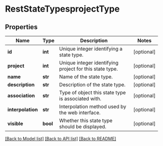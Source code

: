 # RestStateTypesprojectType

## Properties
Name | Type | Description | Notes
------------ | ------------- | ------------- | -------------
**id** | **int** | Unique integer identifying a state type. | [optional] 
**project** | **int** | Unique integer identifying project for this state type. | [optional] 
**name** | **str** | Name of the state type. | [optional] 
**description** | **str** | Description of the state type. | [optional] 
**association** | **str** | Type of object this state type is associated with. | [optional] 
**interpolation** | **str** | Interpolation method used by the web interface. | [optional] 
**visible** | **bool** | Whether this state type should be displayed. | [optional] 

[[Back to Model list]](../README.md#documentation-for-models) [[Back to API list]](../README.md#documentation-for-api-endpoints) [[Back to README]](../README.md)

